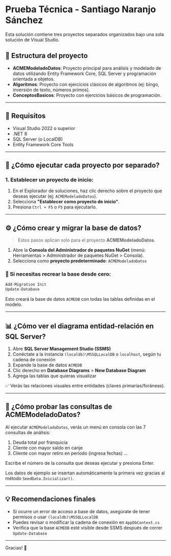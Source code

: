 # Prueba Técnica - Santiago Naranjo Sánchez

Esta solución contiene tres proyectos separados organizados bajo una sola solución de Visual Studio.

## 📁 Estructura del proyecto

- **ACMEModeladoDatos**: Proyecto principal para análisis y modelado de datos utilizando Entity Framework Core, SQL Server y programación orientada a objetos.
- **Algoritmos**: Proyecto con ejercicios clásicos de algoritmos (ej: bingo, inversión de texto, números primos).
- **ConceptosBasicos**: Proyecto con ejercicios básicos de programación.

---

## 🧱 Requisitos

- Visual Studio 2022 o superior
- .NET 8
- SQL Server (o LocalDB)
- Entity Framework Core Tools

---

## 🚀 ¿Cómo ejecutar cada proyecto por separado?

### 1. Establecer un proyecto de inicio:

1. En el Explorador de soluciones, haz clic derecho sobre el proyecto que deseas ejecutar (ej: `ACMEModeladoDatos`).
2. Selecciona **"Establecer como proyecto de inicio"**.
3. Presiona `Ctrl + F5` o `F5` para ejecutarlo.

---

## ⚙️ ¿Cómo crear y migrar la base de datos?

> Estos pasos aplican solo para el proyecto **ACMEModeladoDatos**.

1. Abre la **Consola del Administrador de paquetes NuGet** (menú: Herramientas > Administrador de paquetes NuGet > Consola).
2. Selecciona como **proyecto predeterminado**: `ACMEModeladoDatos`

### 🔁 Si necesitas recrear la base desde cero:

```powershell o la   Consola del Administrador de paquetes:
Add-Migration Init
Update-Database
```

Esto creará la base de datos `ACMEDB` con todas las tablas definidas en el modelo.

---

## 📊 ¿Cómo ver el diagrama entidad-relación en SQL Server?

1. Abre **SQL Server Management Studio (SSMS)**
2. Conéctate a la instancia `(localdb)\MSSQLLocalDB` o `localhost`, según tu cadena de conexión
3. Expande la base de datos `ACMEDB`
4. Clic derecho en **Database Diagrams** > **New Database Diagram**
5. Agrega las tablas que quieras visualizar

✅ Verás las relaciones visuales entre entidades (claves primarias/foráneas).

---

## 🧪 ¿Cómo probar las consultas de ACMEModeladoDatos?

Al ejecutar `ACMEModeladoDatos`, verás un menú en consola con las 7 consultas de análisis:

1. Deuda total por franquicia
2. Cliente con mayor saldo en canje
3. Cliente con mayor retiro en periodo (ingresa fechas)
...

Escribe el número de la consulta que deseas ejecutar y presiona Enter.

Los datos de ejemplo se insertan automáticamente la primera vez gracias al método `SeedData.Inicializar()`.

---

## 💡 Recomendaciones finales

- Si ocurre un error de acceso a base de datos, asegúrate de tener permisos o usar `(localdb)\MSSQLLocalDB`
- Puedes revisar o modificar la cadena de conexión en `AppDbContext.cs`
- Verifica que la base `ACMEDB` esté visible desde SSMS después de correr `Update-Database`

---

Gracias! 🙌
